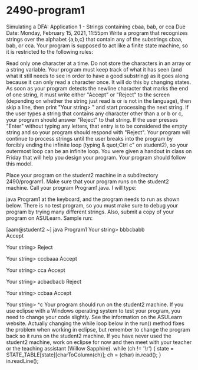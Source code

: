 # 2490-program1
Simulating a DFA: Application 1 - Strings containing cbaa, bab, or cca
Due Date: Monday, February 15, 2021, 11:55pm
Write a program that recognizes strings over the alphabet {a,b,c} that contain any of the substrings cbaa, bab, or cca.
Your program is supposed to act like a finite state machine, so it is restricted to the following rules:

Read only one character at a time. Do not store the characters in an array or a string variable. Your program must keep track of what it has seen (and what it still needs to see in order to have a good substring) as it goes along because it can only read a character once. It will do this by changing states.
As soon as your program detects the newline character that marks the end of one string, it must write either "Accept" or "Reject" to the screen (depending on whether the string just read is or is not in the language), then skip a line, then print "Your string> " and start processing the next string.
If the user types a string that contains any character other than a or b or c, your program should answer "Reject" to that string.
If the user presses "Enter" without typing any letters, that entry is to be considered the empty string and so your program should respond with "Reject".
Your program will continue to process strings until the user breaks into the program by forcibly ending the infinite loop (typing & quot;Ctrl c" on student2), so your outermost loop can be an infinite loop.
You were given a handout in class on Friday that will help you design your program. Your program should follow this model.

Place your program on the student2 machine in a subdirectory 2490/program1. Make sure that your program runs on the student2 machine. Call your program Program1.java. I will type:

java Program1
at the keyboard, and the program needs to run as shown below. There is no test program, so you must make sure to debug your program by trying many different strings. Also, submit a copy of your program on ASULearn.
Sample run:

[aam@student2 ~] java Program1
Your string> bbbcbabb  
Accept

Your string>
Reject

Your string> cccbaaa 
Accept

Your string> cca 
Accept

Your string> acbacbacb 
Reject

Your string> ccbaa 
Accept

Your string> ^c
Your program should run on the student2 machine. If you use eclipse with a Windows operating system to test your program, you need to change your code slightly. See the information on the ASULearn website. Actually changing the while loop below in the run() method fixes the problem when working in eclipse, but remember to change the program back so it runs on the student2 machine. If you have never used the student2 machine, work on eclipse for now and then meet with your teacher or the teaching assistant (Willow Sapphire).
while (ch != '\r')
{
   state = STATE_TABLE[state][charToColumn(ch)];
   ch = (char) in.read();
}
in.readLine();
